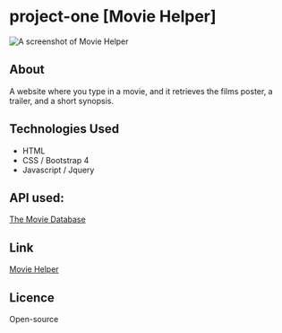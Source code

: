 # project-one [Movie Helper]

![A screenshot of Movie Helper](//Assets/Images/Screenshot.png)


## About

A website where you type in a movie, and it retrieves the films poster, a trailer, and a short synopsis.

## Technologies Used

* HTML
* CSS / Bootstrap 4
* Javascript / Jquery 

## API used:

[The Movie Database](https://www.themoviedb.org "The Movie Database")

## Link

[Movie Helper](https://liamljhoward.github.io/project-one/ "Movie Helper")

## Licence

Open-source